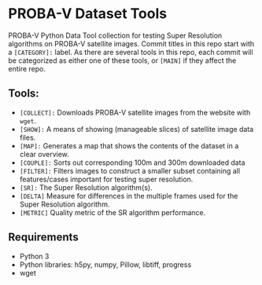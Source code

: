 # PROBA-V Dataset Tools
PROBA-V Python Data Tool collection for testing Super Resolution algorithms on PROBA-V satellite images. Commit titles in this repo start with a `[CATEGORY]:` label. As there are several tools in this repo, each commit will be categorized as either one of these tools, or `[MAIN]` if they affect the entire repo.

## Tools:
- `[COLLECT]:` Downloads PROBA-V satellite images from the website with `wget`.
- `[SHOW]:` A means of showing (manageable slices) of satellite image data files.
- `[MAP]:` Generates a map that shows the contents of the dataset in a clear overview.
- `[COUPLE]:` Sorts out corresponding 100m and 300m downloaded data
- `[FILTER]:` Filters images to construct a smaller subset containing all features/cases important for testing super resolution.
- `[SR]:` The Super Resolution algorithm(s).
- `[DELTA]` Measure for differences in the multiple frames used for the Super Resolution algorithm.
- `[METRIC]` Quality metric of the SR algorithm performance.

## Requirements
- Python 3
- Python libraries: h5py, numpy, Pillow, libtiff, progress
- wget
